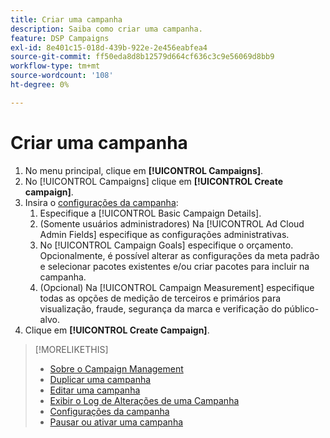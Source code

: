 ```yaml
---
title: Criar uma campanha
description: Saiba como criar uma campanha.
feature: DSP Campaigns
exl-id: 8e401c15-018d-439b-922e-2e456eabfea4
source-git-commit: ff50eda8d8b12579d664cf636c3c9e56069d8bb9
workflow-type: tm+mt
source-wordcount: '108'
ht-degree: 0%

---
```


# Criar uma campanha

1. No menu principal, clique em **[!UICONTROL Campaigns]**.
1. No [!UICONTROL Campaigns] clique em **[!UICONTROL Create campaign]**.
1. Insira o [configurações da campanha](campaign-settings.md):
   1. Especifique a [!UICONTROL Basic Campaign Details].
   1. (Somente usuários administradores) Na [!UICONTROL Ad Cloud Admin Fields] especifique as configurações administrativas.
   1. No [!UICONTROL Campaign Goals] especifique o orçamento. Opcionalmente, é possível alterar as configurações da meta padrão e selecionar pacotes existentes e/ou criar pacotes para incluir na campanha.
   1. (Opcional) Na [!UICONTROL Campaign Measurement] especifique todas as opções de medição de terceiros e primários para visualização, fraude, segurança da marca e verificação do público-alvo.
1. Clique em **[!UICONTROL Create Campaign]**.

>[!MORELIKETHIS]
>
>* [Sobre o Campaign Management](campaign-about.md)
>* [Duplicar uma campanha](campaign-duplicate.md)
>* [Editar uma campanha](campaign-edit.md)
>* [Exibir o Log de Alterações de uma Campanha](campaign-change-log.md)
>* [Configurações da campanha](campaign-settings.md)
>* [Pausar ou ativar uma campanha](campaign-pause-activate.md)

